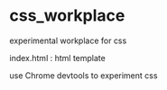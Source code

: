 # css_workplace
experimental workplace for css

index.html : html template

use Chrome devtools to experiment css
